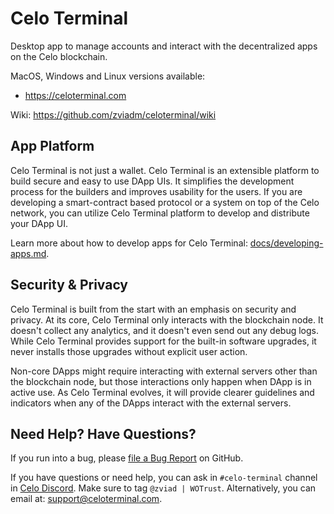 # Celo Terminal

Desktop app to manage accounts and interact with the decentralized apps on the Celo blockchain.

MacOS, Windows and Linux versions available:
* https://celoterminal.com

Wiki: https://github.com/zviadm/celoterminal/wiki

## App Platform

Celo Terminal is not just a wallet. Celo Terminal is an extensible platform to build secure and easy to use DApp UIs.
It simplifies the development process for the builders and improves usability for the users. If you are developing a
smart-contract based protocol or a system on top of the Celo network, you can utilize Celo Terminal platform to
develop and distribute your DApp UI.

Learn more about how to develop apps for Celo Terminal: [docs/developing-apps.md](./docs/developing-apps.md).

## Security & Privacy

Celo Terminal is built from the start with an emphasis on security and privacy. At its core, Celo Terminal only interacts
with the blockchain node. It doesn't collect any analytics, and it doesn't even send out any debug logs. While Celo Terminal
provides support for the built-in software upgrades, it never installs those upgrades without explicit user action.

Non-core DApps might require interacting with external servers other than the blockchain node, but
those interactions only happen when DApp is in active use. As Celo Terminal evolves, it will provide clearer
guidelines and indicators when any of the DApps interact with the external servers.

## Need Help? Have Questions?

If you run into a bug, please [file a Bug Report](https://github.com/zviadm/celoterminal/issues/new/choose) on GitHub.

If you have questions or need help, you can ask in `#celo-terminal` channel in [Celo Discord](https://chat.celo.org). 
Make sure to tag `@zviad | WOTrust`. Alternatively, you can email at: support@celoterminal.com.

